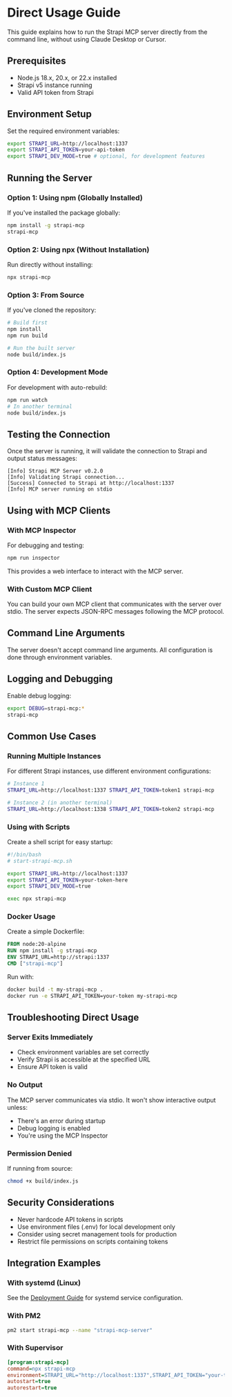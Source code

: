 # Direct Usage Guide

This guide explains how to run the Strapi MCP server directly from the command line, without using Claude Desktop or Cursor.

## Prerequisites

- Node.js 18.x, 20.x, or 22.x installed
- Strapi v5 instance running
- Valid API token from Strapi

## Environment Setup

Set the required environment variables:

```bash
export STRAPI_URL=http://localhost:1337
export STRAPI_API_TOKEN=your-api-token
export STRAPI_DEV_MODE=true # optional, for development features
```

## Running the Server

### Option 1: Using npm (Globally Installed)

If you've installed the package globally:

```bash
npm install -g strapi-mcp
strapi-mcp
```

### Option 2: Using npx (Without Installation)

Run directly without installing:

```bash
npx strapi-mcp
```

### Option 3: From Source

If you've cloned the repository:

```bash
# Build first
npm install
npm run build

# Run the built server
node build/index.js
```

### Option 4: Development Mode

For development with auto-rebuild:

```bash
npm run watch
# In another terminal
node build/index.js
```

## Testing the Connection

Once the server is running, it will validate the connection to Strapi and output status messages:

```
[Info] Strapi MCP Server v0.2.0
[Info] Validating Strapi connection...
[Success] Connected to Strapi at http://localhost:1337
[Info] MCP server running on stdio
```

## Using with MCP Clients

### With MCP Inspector

For debugging and testing:

```bash
npm run inspector
```

This provides a web interface to interact with the MCP server.

### With Custom MCP Client

You can build your own MCP client that communicates with the server over stdio. The server expects JSON-RPC messages following the MCP protocol.

## Command Line Arguments

The server doesn't accept command line arguments. All configuration is done through environment variables.

## Logging and Debugging

Enable debug logging:

```bash
export DEBUG=strapi-mcp:*
strapi-mcp
```

## Common Use Cases

### Running Multiple Instances

For different Strapi instances, use different environment configurations:

```bash
# Instance 1
STRAPI_URL=http://localhost:1337 STRAPI_API_TOKEN=token1 strapi-mcp

# Instance 2 (in another terminal)
STRAPI_URL=http://localhost:1338 STRAPI_API_TOKEN=token2 strapi-mcp
```

### Using with Scripts

Create a shell script for easy startup:

```bash
#!/bin/bash
# start-strapi-mcp.sh

export STRAPI_URL=http://localhost:1337
export STRAPI_API_TOKEN=your-token-here
export STRAPI_DEV_MODE=true

exec npx strapi-mcp
```

### Docker Usage

Create a simple Dockerfile:

```dockerfile
FROM node:20-alpine
RUN npm install -g strapi-mcp
ENV STRAPI_URL=http://strapi:1337
CMD ["strapi-mcp"]
```

Run with:

```bash
docker build -t my-strapi-mcp .
docker run -e STRAPI_API_TOKEN=your-token my-strapi-mcp
```

## Troubleshooting Direct Usage

### Server Exits Immediately

- Check environment variables are set correctly
- Verify Strapi is accessible at the specified URL
- Ensure API token is valid

### No Output

The MCP server communicates via stdio. It won't show interactive output unless:
- There's an error during startup
- Debug logging is enabled
- You're using the MCP Inspector

### Permission Denied

If running from source:

```bash
chmod +x build/index.js
```

## Security Considerations

- Never hardcode API tokens in scripts
- Use environment files (.env) for local development only
- Consider using secret management tools for production
- Restrict file permissions on scripts containing tokens

## Integration Examples

### With systemd (Linux)

See the [Deployment Guide](./DEPLOYMENT.md) for systemd service configuration.

### With PM2

```bash
pm2 start strapi-mcp --name "strapi-mcp-server"
```

### With Supervisor

```ini
[program:strapi-mcp]
command=npx strapi-mcp
environment=STRAPI_URL="http://localhost:1337",STRAPI_API_TOKEN="your-token"
autostart=true
autorestart=true
```